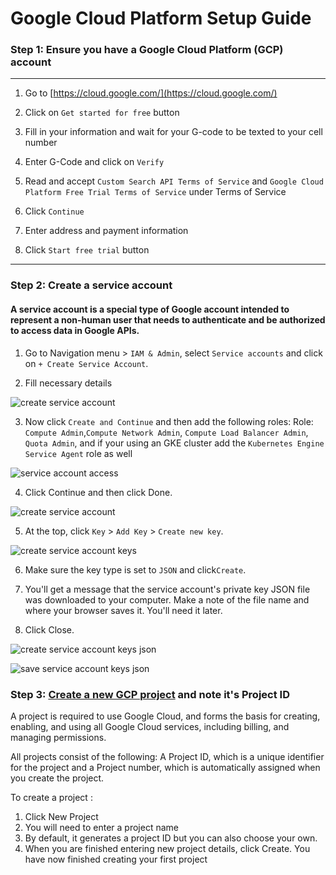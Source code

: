 # Google Cloud Platform Setup Guide

### Step 1: Ensure you have a Google Cloud Platform (GCP) account

---

1. Go to [https://cloud.google.com/](https://cloud.google.com/)
2. Click on `Get started for free` button

3. Fill in your information and wait for your G-code to be texted to your cell
   number
4. Enter G-Code and click on `Verify`
5. Read and accept `Custom Search API Terms of Service` and
   `Google Cloud Platform Free Trial Terms of Service` under Terms of Service
6. Click `Continue`
7. Enter address and payment information
8. Click `Start free trial` button

---

### Step 2: Create a service account

#### A service account is a special type of Google account intended to represent a non-human user that needs to authenticate and be authorized to access data in Google APIs.

1. Go to Navigation menu > `IAM & Admin`, select `Service accounts` and click on
   `+ Create Service Account`.

2. Fill necessary details

![create service account](/docs/cloud-setup-guide/gcp/img/create-service-account-details.png)

3. Now click `Create and Continue` and then add the following roles: Role:
   `Compute Admin`,`Compute Network Admin`, `Compute Load Balancer Admin`, `Quota Admin`, and if
   your using an GKE cluster add the `Kubernetes Engine Service Agent` role as
   well

![service account access](/docs/cloud-setup-guide/gcp/img/service-account-access.png)

4. Click Continue and then click Done.

![create service account](/docs/cloud-setup-guide/gcp/img/create-service-account.png)

5. At the top, click `Key` > `Add Key` > `Create new key`.

![create service account keys](/docs/cloud-setup-guide/gcp/img/create-service-account-keys.png)

6. Make sure the key type is set to `JSON` and click`Create`.

7. You'll get a message that the service account's private key JSON file was
   downloaded to your computer. Make a note of the file name and where your
   browser saves it. You'll need it later.

8. Click Close.

![create service account keys json](/docs/cloud-setup-guide/gcp/img/create-service-account-keys-json.png)

![save service account keys json](/docs/cloud-setup-guide/gcp/img/save-json-service-account-details.png)

### Step 3: [Create a new GCP project](https://console.cloud.google.com/projectcreate) and note it's Project ID

A project is required to use Google Cloud, and forms the basis for creating,
enabling, and using all Google Cloud services, including billing, and managing
permissions.

All projects consist of the following: A Project ID, which is a unique
identifier for the project and a Project number, which is automatically assigned
when you create the project.

To create a project :

1. Click New Project
2. You will need to enter a project name
3. By default, it generates a project ID but you can also choose your own.
4. When you are finished entering new project details, click Create. You have
   now finished creating your first project
